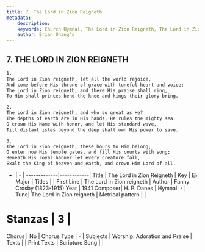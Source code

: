 ```yaml
---
title: 7. The Lord in Zion Reigneth
metadata:
    description: 
    keywords: Church Hymnal, The Lord in Zion Reigneth, The Lord in Zion reigneth, 
    author: Brian Onang'o
---
```



## 7. THE LORD IN ZION REIGNETH

```txt
1.
The Lord in Zion reigneth, let all the world rejoice,
And come before His throne of grace with tuneful heart and voice;
The Lord in Zion reigneth, and there His praise shall ring,
To Him shall princes bend the knee and kings their glory bring.

2.
The Lord in Zion reigneth, and who so great as He?
The depths of earth are in His hands; He rules the mighty sea.
O crown His Name with honor, and let His standard wave,
Till distant isles beyond the deep shall own His power to save.

3.
The Lord in Zion reigneth, these hours to Him belong;
O enter now His temple gates, and fill His courts with song;
Beneath His royal banner let every creature fall,
Exalt the King of heaven and earth, and crown Him Lord of all.
```

- |   -  |
-------------|------------|
Title | The Lord in Zion Reigneth |
Key | E♭ Major |
Titles |  |
First Line | The Lord in Zion reigneth |
Author | Fanny Crosby (1823-1915)
Year | 1941
Composer| H. P. Danes |
Hymnal|  - |
Tune| The Lord in Zion reigneth |
Metrical pattern | |
# Stanzas | 3 |
Chorus | No |
Chorus Type | - |
Subjects | Worship: Adoration and Praise |
Texts |  |
Print Texts | 
Scripture Song |  |
  
